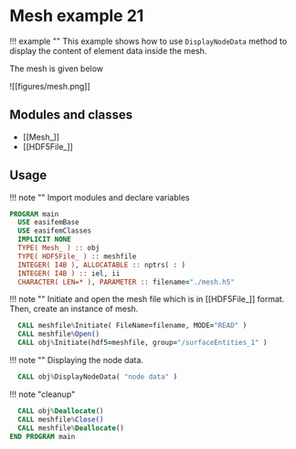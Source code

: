 # Mesh example 21

!!! example ""
    This example shows how to use `DisplayNodeData` method to display the content of element data inside the mesh.

The mesh is given below

![[figures/mesh.png]]

## Modules and classes

- [[Mesh_]]
- [[HDF5File_]]

## Usage

!!! note ""
    Import modules and declare variables

``` fortran
PROGRAM main
  USE easifemBase
  USE easifemClasses
  IMPLICIT NONE
  TYPE( Mesh_ ) :: obj
  TYPE( HDF5File_ ) :: meshfile
  INTEGER( I4B ), ALLOCATABLE :: nptrs( : )
  INTEGER( I4B ) :: iel, ii
  CHARACTER( LEN=* ), PARAMETER :: filename="./mesh.h5"
```

!!! note ""
    Initiate and open the mesh file which is in [[HDF5File_]] format. Then, create an instance of mesh.

```fortran
  CALL meshfile%Initiate( FileName=filename, MODE="READ" )
  CALL meshfile%Open()
  CALL obj%Initiate(hdf5=meshfile, group="/surfaceEntities_1" )
```

!!! note ""
    Displaying the node data.

```fortran
  CALL obj%DisplayNodeData( "node data" )
```

!!! note "cleanup"

```fortran
  CALL obj%Deallocate()
  CALL meshfile%Close()
  CALL meshfile%Deallocate()
END PROGRAM main
```

